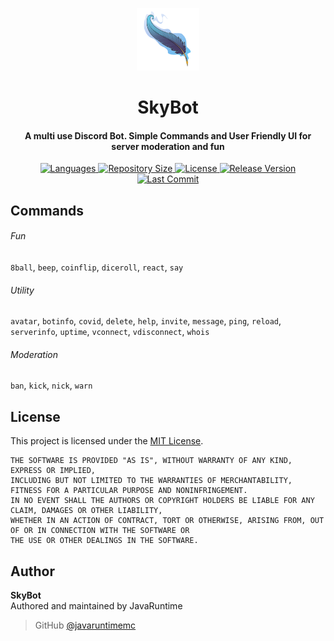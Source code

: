 <p align="center">
    <img src=".github/icon.png" width="100" height="100"/>
</p>

<h1 align="center">
    SkyBot
    <br>
</h1>

<h4 align="center">A multi use Discord Bot. Simple Commands and User Friendly UI for server moderation and fun</h4>

<p align="center">
    <a href="https://github.com/javaruntime/skybot">
        <img alt="Languages" src="https://img.shields.io/github/languages/top/javaruntime/skybot">
    </a>
    <a href="https://github.com/javaruntime/skybot">
  	    <img alt="Repository Size" src="https://img.shields.io/github/repo-size/javaruntime/skybot">
    </a>
    <a href="https://github.com/javaruntime/skybot">
        <img alt="License" src="https://img.shields.io/github/license/javaruntime/skybot">
    </a>
    <a href="https://github.com/javaruntime/skybot">
        <img alt="Release Version" src="https://img.shields.io/github/v/release/javaruntime/skybot?include_prereleases">
    </a>
    <a href="https://github.com/javaruntime/skybot">
        <img alt="Last Commit" src="https://img.shields.io/github/last-commit/javaruntime/skybot">
    </a>
</p>

## Commands
###### Fun
`8ball`, `beep`, `coinflip`, `diceroll`, `react`, `say`

###### Utility 
`avatar`, `botinfo`, `covid`, `delete`, `help`, `invite`, `message`, `ping`, `reload`, `serverinfo`, `uptime`, `vconnect`, `vdisconnect`, `whois`

###### Moderation
`ban`, `kick`, `nick`, `warn`

## License
This project is licensed under the [MIT License](https://github.com/javaruntime/skybot/blob/master/LICENSE).

```
THE SOFTWARE IS PROVIDED "AS IS", WITHOUT WARRANTY OF ANY KIND, EXPRESS OR IMPLIED, 
INCLUDING BUT NOT LIMITED TO THE WARRANTIES OF MERCHANTABILITY, FITNESS FOR A PARTICULAR PURPOSE AND NONINFRINGEMENT. 
IN NO EVENT SHALL THE AUTHORS OR COPYRIGHT HOLDERS BE LIABLE FOR ANY CLAIM, DAMAGES OR OTHER LIABILITY, 
WHETHER IN AN ACTION OF CONTRACT, TORT OR OTHERWISE, ARISING FROM, OUT OF OR IN CONNECTION WITH THE SOFTWARE OR 
THE USE OR OTHER DEALINGS IN THE SOFTWARE.
```

## Author
**SkyBot**  
Authored and maintained by JavaRuntime
> GitHub [@javaruntimemc](https://github.com/javaruntime)